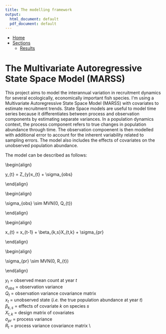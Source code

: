 ```yaml
---
title: The modelling framework
output:
  html_document: default
  pdf_document: default
---
```


<nav>
  <ul>
    <li><a href="index.html">Home</a></li>
    <li>
      <a href="#">Sections</a>
      <ul>
        <li><a href="results.html">Results</a></li>
      </ul>
    </li>
  </ul>
</nav>

# **The Multivariate Autoregressive State Space Model (MARSS)**

This project aims to model the interannual variation in recruitment dynamics for several ecologically, economically important fish species. 
I'm using a Multivariate Autoregressive State Space Model (MARSS) with covariates to estimate recruitment trends. State Space models are useful
to model time series because it differentiates between process and observation components by estimating separate variances.
In a population dynamics context, the process component refers to true changes in population abundance through time.
The observation compoenent is then modelled with additional error to account for the inherent variability related to sampling errors.
The model also includes the effects of covariates on the unobserved population abundance.

The model can be described as follows:

\begin{align}

y_{t} = Z_{y}x_{t} + \sigma_{obs}

\end{align}

\begin{align}

\sigma_{obs} \sim MVN(0, Q_{t})

\end{align}

\begin{align}

x_{t} = x_{t-1} + \beta_{k,s}X_{t,k} + \sigma_{pr}

\end{align}

\begin{align}

\sigma_{pr} \sim MVN(0, R_{t})

\end{align}

$y_{t}$ = observed mean count at year _t_ \
$\sigma_{obs}$ = observation variance \
$Q_{t}$ = observation variance covariance matrix \
$x_{t}$ = unobserved state (_i.e._ the true population abundance at year _t_) \
$\beta_{k,s}$ = effects of covariate _k_ on species _s_ \
$X_{t,k}$ = design matrix of covariates \
$\sigma_{pr}$ = process variance \
$R_{t}$ = process variance covariance matrix \


